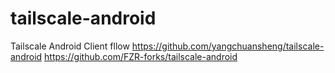 # tailscale-android
Tailscale Android Client
 fllow
 https://github.com/yangchuansheng/tailscale-android
 https://github.com/FZR-forks/tailscale-android
